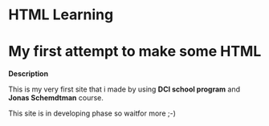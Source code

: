 # HTML Learning

<h1>My first attempt to make some HTML</h1>

__Description__

This is my very first site that i made by using **DCI school program**
and **Jonas Schemdtman** course.

This site is in developing phase so waitfor more ;-)